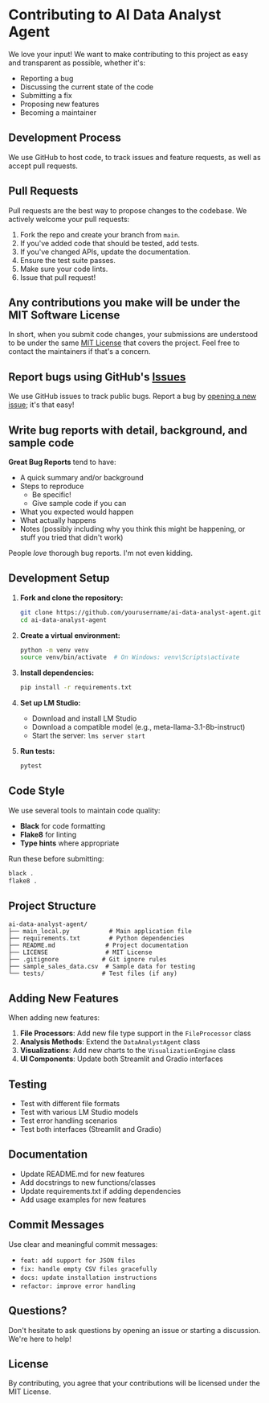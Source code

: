 # Contributing to AI Data Analyst Agent

We love your input! We want to make contributing to this project as easy and transparent as possible, whether it's:

- Reporting a bug
- Discussing the current state of the code
- Submitting a fix
- Proposing new features
- Becoming a maintainer

## Development Process

We use GitHub to host code, to track issues and feature requests, as well as accept pull requests.

## Pull Requests

Pull requests are the best way to propose changes to the codebase. We actively welcome your pull requests:

1. Fork the repo and create your branch from `main`.
2. If you've added code that should be tested, add tests.
3. If you've changed APIs, update the documentation.
4. Ensure the test suite passes.
5. Make sure your code lints.
6. Issue that pull request!

## Any contributions you make will be under the MIT Software License

In short, when you submit code changes, your submissions are understood to be under the same [MIT License](http://choosealicense.com/licenses/mit/) that covers the project. Feel free to contact the maintainers if that's a concern.

## Report bugs using GitHub's [Issues](https://github.com/yourusername/ai-data-analyst-agent/issues)

We use GitHub issues to track public bugs. Report a bug by [opening a new issue](https://github.com/yourusername/ai-data-analyst-agent/issues/new); it's that easy!

## Write bug reports with detail, background, and sample code

**Great Bug Reports** tend to have:

- A quick summary and/or background
- Steps to reproduce
  - Be specific!
  - Give sample code if you can
- What you expected would happen
- What actually happens
- Notes (possibly including why you think this might be happening, or stuff you tried that didn't work)

People *love* thorough bug reports. I'm not even kidding.

## Development Setup

1. **Fork and clone the repository:**
   ```bash
   git clone https://github.com/yourusername/ai-data-analyst-agent.git
   cd ai-data-analyst-agent
   ```

2. **Create a virtual environment:**
   ```bash
   python -m venv venv
   source venv/bin/activate  # On Windows: venv\Scripts\activate
   ```

3. **Install dependencies:**
   ```bash
   pip install -r requirements.txt
   ```

4. **Set up LM Studio:**
   - Download and install LM Studio
   - Download a compatible model (e.g., meta-llama-3.1-8b-instruct)
   - Start the server: `lms server start`

5. **Run tests:**
   ```bash
   pytest
   ```

## Code Style

We use several tools to maintain code quality:

- **Black** for code formatting
- **Flake8** for linting
- **Type hints** where appropriate

Run these before submitting:
```bash
black .
flake8 .
```

## Project Structure

```
ai-data-analyst-agent/
├── main_local.py           # Main application file
├── requirements.txt        # Python dependencies
├── README.md              # Project documentation
├── LICENSE                # MIT License
├── .gitignore            # Git ignore rules
├── sample_sales_data.csv  # Sample data for testing
└── tests/                # Test files (if any)
```

## Adding New Features

When adding new features:

1. **File Processors**: Add new file type support in the `FileProcessor` class
2. **Analysis Methods**: Extend the `DataAnalystAgent` class
3. **Visualizations**: Add new charts to the `VisualizationEngine` class
4. **UI Components**: Update both Streamlit and Gradio interfaces

## Testing

- Test with different file formats
- Test with various LM Studio models
- Test error handling scenarios
- Test both interfaces (Streamlit and Gradio)

## Documentation

- Update README.md for new features
- Add docstrings to new functions/classes
- Update requirements.txt if adding dependencies
- Add usage examples for new features

## Commit Messages

Use clear and meaningful commit messages:

- `feat: add support for JSON files`
- `fix: handle empty CSV files gracefully`
- `docs: update installation instructions`
- `refactor: improve error handling`

## Questions?

Don't hesitate to ask questions by opening an issue or starting a discussion. We're here to help!

## License

By contributing, you agree that your contributions will be licensed under the MIT License.
